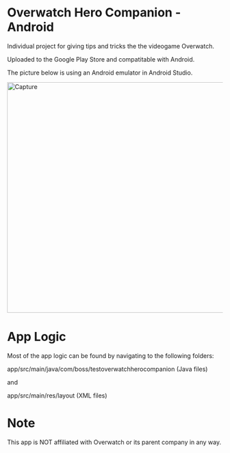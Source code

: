 # Overwatch Hero Companion - Android
Individual project for giving tips and tricks the the videogame Overwatch.

Uploaded to the Google Play Store and compatitable with Android.

The picture below is using an Android emulator in Android Studio.

<img width="539" alt="Capture" src="https://user-images.githubusercontent.com/76569535/173956846-59a6a614-3d6b-49b7-b133-36e8c4009ee0.PNG">

# App Logic

Most of the app logic can be found by navigating to the following folders:

app/src/main/java/com/boss/testoverwatchherocompanion (Java files)

and

app/src/main/res/layout (XML files)

# Note
This app is NOT affiliated with Overwatch or its parent company in any way.
